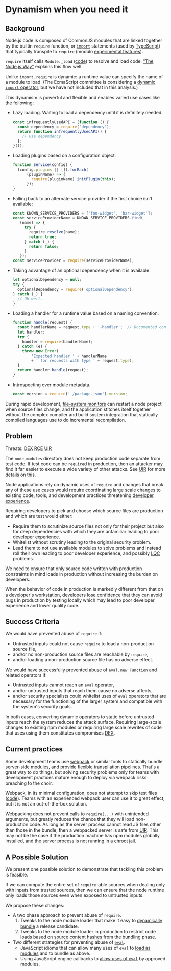 # Dynamism when you need it

## Background

Node.js code is composed of CommonJS modules that are linked together
by the builtin `require` function, or [`import`][import-js] statements
(used by [TypeScript][import-ts]) that typically transpile to
`require` (modulo [experimental features][esm]).

`require` itself calls `Module._load` ([code][Module._load]) to
resolve and load code.  ["The Node.js Way"][FKS] explains this flow
well.

Unlike `import`, `require` is dynamic: a runtime value can specify the
name of a module to load.  (The EcmaScript committee is considering a
[dynamic `import` operator][import-op-strawman], but we have
not included that in this analysis.)


This dynamism is powerful and flexible and enables varied use cases
like the following:

*   Lazy loading.  Waiting to load a dependency until it is definitely needed.
    ```js
    const infrequentlyUsedAPI = (function () {
      const dependency = require('dependency');
      return function infrequentlyUsedAPI() {
        // Use dependency
      };
    }());
    ```
*   Loading plugins based on a configuration object.
    ```js
    function Service(config) {
      (config.plugins || []).forEach(
          (pluginName) => {
            require(pluginName).initPlugin(this);
          });
    }
    ```
*   Falling back to an alternate service provider if the first choice
    isn't available:
    ```js
    const KNOWN_SERVICE_PROVIDERS = ['foo-widget', 'bar-widget'];
    const serviceProviderName = KNOWN_SERVICE_PROVIDERS.find(
       (name) => {
         try {
           require.resolve(name);
           return true;
         } catch (_) {
           return false;
         }
       });
    const serviceProvider = require(serviceProviderName);
    ```
*   Taking advantage of an optional dependency when it is available.
    ```js
    let optionalDependency = null;
    try {
      optionalDependency = require('optionalDependency');
    } catch (_) {
      // Oh well.
    }
    ```
*   Loading a handler for a runtime value based on a naming convention.
    ```js
    function handle(request) {
      const handlerName = request.type + '-handler';  // Documented convention
      let handler;
      try {
        handler = require(handlerName);
      } catch (e) {
        throw new Error(
            'Expected handler ' + handlerName
            + ' for requests with type ' + request.type);
      }
      return handler.handle(request);
    }
    ```
*   Introspecting over module metadata.
    ```js
    const version = require('./package.json').version;
    ```

During rapid development, [file-system monitors][nodemon] can restart
a node project when source files change, and the application stitches
itself together without the complex compiler and build system
integration that statically compiled languages use to do incremental
recompilation.


## Problem

Threats: [DEX][] [RCE][] [UIR][]

The `node_modules` directory does not keep production code separate
from test code.  If test code can be `require`d in production, then
an attacker may find it far easier to execute a wide variety of other
attacks.  See [UIR][] for more details on this.

Node applications rely on dynamic uses of `require` and changes that
break any of these use cases would require coordinating large scale
changes to existing code, tools, and development practices threatening
[developer experience][DEX].

Requiring developers to pick and choose which source files are
production and which are test would either:

*  Require them to scrutinize source files not only for their project
   but also for deep dependencies with which they are unfamiliar
   leading to poor developer experience.
*  Whitelist without scrutiny leading to the original security problem.
*  Lead them to not use available modules to solve problems and instead
   roll their own leading to poor developer experience, and possibly
   [LQC][] problems.

We need to ensure that only source code written with production
constraints in mind loads in production without increasing the burden
on developers.

When the behavior of code in production is markedly different from that
on a developer's workstation, developers lose confidence that they
can avoid bugs in production by testing locally which may lead
to poor developer experience and lower quality code.


## Success Criteria

We would have prevented abuse of `require` if:

*  Untrusted inputs could not cause `require` to load a
   non-production source file,
*  and/or no non-production source files are reachable by
   `require`,
*  and/or loading a non-production source file has no adverse effect.

We would have successfully prevented abuse of `eval`, `new Function`
and related operators if:

*  Untrusted inputs cannot reach an `eval` operator,
*  and/or untrusted inputs that reach them cause no adverse affects,
*  and/or security specialists could whitelist uses of `eval` operators
   that are necessary for the functioning of the larger
   system and compatible with the system's security goals.

In both cases, converting dynamic operators to static before untrusted
inputs reach the system reduces the attack surface.  Requiring
large-scale changes to existing npm modules or requiring large scale
rewrites of code that uses using them constitutes compromises [DEX][].


## Current practices

Some development teams use [webpack][] or similar tools to statically
bundle server-side modules, and provide flexible transpilation
pipelines.  That's a great way to do things, but solving security
problems only for teams with development practices mature enough to
deploy via webpack risks preaching to the choir.

Webpack, in its minimal configuration, does not attempt to skip
test files ([code][webpack-experiment]).
Teams with an experienced webpack user can use it to great effect, but
it is not an out-of-the-box solution.

Webpacking does not prevent calls to `require(...)` with unintended
arguments, but greatly reduces the chance that they will load
non-production code.  As long as the server process cannot read
JS files other than those in the bundle, then a webpacked server
is safe from [UIR][].  This may not be the case if the production
machine has npm modules globally installed, and the server process
is not running in a [chroot jail][].


## A Possible Solution

We present one possible solution to demonstrate that tackling this
problem is feasible.

If we can compute the entire set of `require`-able sources when
dealing only with inputs from trusted sources, then we can
ensure that the node runtime only loads those sources even when
exposed to untrusted inputs.

We propose these changes:

*  A two phase approach to prevent abuse of `require`.
   1. Tweaks to the node module loader that make it easy to
      [dynamically bundle](bundling.md) a release candidate.
   2. Tweaks to the node module loader in production to restrict
      code loads based on [source content hashes](source-contents.md)
      from the bundling phase.
*  Two different strategies for preventing abuse of
   [`eval`](what-about-eval.md).
   *  JavaScript idioms that can allow many uses of `eval` to
      [load as modules](synthetic-modules.md) and to bundle as above.
   *  Using JavaScript engine callbacks to
      [allow uses of `eval`](bounded-eval.md) by approved modules.

[DEX]: ../chapter-1/threat-DEX.md
[LQC]: ../chapter-1/threat-LQC.md
[RCE]: ../chapter-1/threat-RCE.md
[UIR]: ../chapter-1/threat-UIR.md
[webpack]: https://webpack.js.org/
[Symbol]: (https://developer.mozilla.org/en-US/docs/Web/JavaScript/Reference/Global_Objects/Symbol)
[import-js]: https://developer.mozilla.org/en-US/docs/Web/JavaScript/Reference/Statements/import
[import-ts]: https://www.typescriptlang.org/docs/handbook/modules.html#import
[Module._load]: https://github.com/nodejs/node/blob/0fdd88a374e23e1dd4a05d93afd5eb0c3b080fd5/lib/module.js#L449
[FKS]: http://fredkschott.com/post/2014/06/require-and-the-module-system/
[esm]: https://nodejs.org/api/esm.html#esm_ecmascript_modules
[nodemon]: https://nodemon.io/
[import-op-strawman]: https://github.com/tc39/proposal-dynamic-import
[chroot jail]: https://help.ubuntu.com/community/BasicChroot
[webpack-experiment]: https://github.com/google/node-sec-roadmap/tree/master/chapter-2/experiments/webpack-compat
